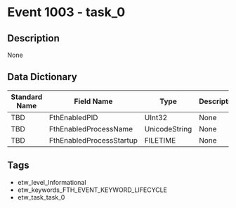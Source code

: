 # Event 1003 - task_0

## Description
None

## Data Dictionary
|Standard Name|Field Name|Type|Description|Sample Value|
|---|---|---|---|---|
|TBD|FthEnabledPID|UInt32|None|`None`|
|TBD|FthEnabledProcessName|UnicodeString|None|`None`|
|TBD|FthEnabledProcessStartup|FILETIME|None|`None`|

## Tags
* etw_level_Informational
* etw_keywords_FTH_EVENT_KEYWORD_LIFECYCLE
* etw_task_task_0